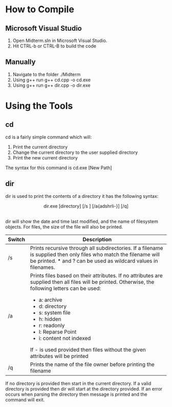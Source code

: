 # How to Compile
## Microsoft Visual Studio
1. Open Midterm.sln in Microsoft Visual Studio.
2. Hit CTRL-b or CTRL-B to build the code

## Manually 
1. Navigate to the folder ./Midterm
2. Using g++ run g++ cd.cpp -o cd.exe 
3. Using g++ run g++ dir.cpp -o dir.exe

# Using the Tools
## cd
cd is a fairly simple command which will:
1. Print the current directory
2. Change the current directory to the user supplied directory
3. Print the new current directory

The syntax for this command is cd.exe [New Path]

## dir
dir is used to print the contents of a directory it has the following syntax:<br><p align=center>dir.exe [directory] [/s <filename>] [/a{adshrli-}] [/q]</p><br>dir will show the date and time last modified, and the name of filesystem objects. For files, the size of the file will also be printed.

|Switch|Description|
|---|---|
|/s|Prints recursive through all subdirectories. If a filename is supplied then only files who match the filename will be printed. \* and ? can be used as wildcard values in filenames.|
|/a|Prints files based on their attributes. If no attributes are supplied then all files will be printed. Otherwise, the following letters can be used: <ul><li> a: archive</li><li>d: directory</li><li>s: system file</li><li>h: hidden</li><li>r: readonly</li><li>l: Reparse Point</li><li>i: content not indexed</li></ul>If \- is used provided then files without the given attributes will be printed|
|/q|Prints the name of the file owner before printing the filename|

If no directory is provided then start in the current directory. If a valid directory is provided then dir will start at the directory provided. If an error occurs when parsing the directory then message is printed and the command will exit.